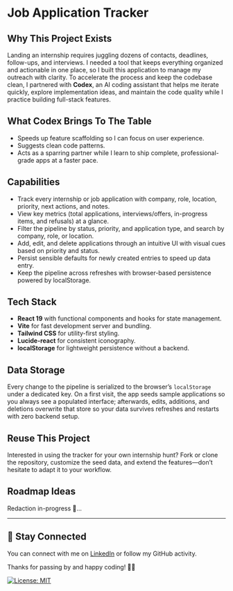 # Job Application Tracker

## Why This Project Exists

Landing an internship requires juggling dozens of contacts, deadlines, follow-ups, and interviews. I needed a tool that keeps everything organized and actionable in one place, so I built this application to manage my outreach with clarity. To accelerate the process and keep the codebase clean, I partnered with **Codex**, an AI coding assistant that helps me iterate quickly, explore implementation ideas, and maintain the code quality while I practice building full-stack features.

## What Codex Brings To The Table

- Speeds up feature scaffolding so I can focus on user experience.
- Suggests clean code patterns.
- Acts as a sparring partner while I learn to ship complete, professional-grade apps at a faster pace.

## Capabilities

- Track every internship or job application with company, role, location, priority, next actions, and notes.
- View key metrics (total applications, interviews/offers, in-progress items, and refusals) at a glance.
- Filter the pipeline by status, priority, and application type, and search by company, role, or location.
- Add, edit, and delete applications through an intuitive UI with visual cues based on priority and status.
- Persist sensible defaults for newly created entries to speed up data entry.
- Keep the pipeline across refreshes with browser-based persistence powered by localStorage.

## Tech Stack

- **React 19** with functional components and hooks for state management.
- **Vite** for fast development server and bundling.
- **Tailwind CSS** for utility-first styling.
- **Lucide-react** for consistent iconography.
- **localStorage** for lightweight persistence without a backend.

## Data Storage

Every change to the pipeline is serialized to the browser’s `localStorage` under a dedicated key. On a first visit, the app seeds sample applications so you always see a populated interface; afterwards, edits, additions, and deletions overwrite that store so your data survives refreshes and restarts with zero backend setup.

## Reuse This Project

Interested in using the tracker for your own internship hunt? Fork or clone the repository, customize the seed data, and extend the features—don’t hesitate to adapt it to your workflow.

## Roadmap Ideas

Redaction in-progress 🚧...

---

## 🙌 Stay Connected

You can connect with me on [LinkedIn](https://www.linkedin.com/in/hugo-rdg/) or follow my GitHub activity.

Thanks for passing by and happy coding! 🚀🐍

[![License: MIT](https://img.shields.io/badge/License-MIT-yellow.svg)](https://opensource.org/licenses/MIT)
